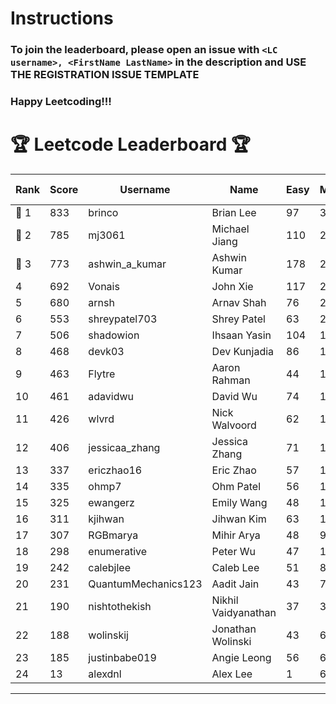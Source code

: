 # Instructions
### To join the leaderboard, please open an issue with `<LC username>, <FirstName LastName>` in the description and USE THE REGISTRATION ISSUE TEMPLATE
### Happy Leetcoding!!!


# 🏆 Leetcode Leaderboard 🏆

| Rank | Score | Username       | Name | Easy | Medium | Hard | Problems Solved |
|------|----------------|-----------------|-------------------|--------------|--------------|--------------|--------------|
| 🥇 1 | 833 | brinco | Brian Lee | 97 | 302 | 44 | 443 |
| 🥈 2 | 785 | mj3061 | Michael Jiang | 110 | 273 | 43 | 426 |
| 🥉 3 | 773 | ashwin_a_kumar | Ashwin Kumar | 178 | 266 | 21 | 465 |
| 4 | 692 | Vonais | John Xie | 117 | 235 | 35 | 387 |
| 5 | 680 | arnsh | Arnav Shah | 76 | 224 | 52 | 352 |
| 6 | 553 | shreypatel703 | Shrey Patel | 63 | 209 | 24 | 296 |
| 7 | 506 | shadowion | Ihsaan Yasin | 104 | 171 | 20 | 295 |
| 8 | 468 | devk03 | Dev Kunjadia | 86 | 176 | 10 | 272 |
| 9 | 463 | Flytre | Aaron Rahman | 44 | 148 | 41 | 233 |
| 10 | 461 | adavidwu | David Wu | 74 | 153 | 27 | 254 |
| 11 | 426 | wlvrd | Nick Walvoord | 62 | 161 | 14 | 237 |
| 12 | 406 | jessicaa_zhang | Jessica Zhang | 71 | 142 | 17 | 230 |
| 13 | 337 | ericzhao16 | Eric Zhao | 57 | 125 | 10 | 192 |
| 14 | 335 | ohmp7 | Ohm Patel | 56 | 123 | 11 | 190 |
| 15 | 325 | ewangerz | Emily Wang | 48 | 110 | 19 | 177 |
| 16 | 311 | kjihwan | Jihwan Kim | 63 | 103 | 14 | 180 |
| 17 | 307 | RGBmarya | Mihir Arya | 48 | 98 | 21 | 167 |
| 18 | 298 | enumerative | Peter Wu | 47 | 106 | 13 | 166 |
| 19 | 242 | calebjlee | Caleb Lee | 51 | 82 | 9 | 142 |
| 20 | 231 | QuantumMechanics123 | Aadit Jain | 43 | 79 | 10 | 132 |
| 21 | 190 | nishtothekish | Nikhil Vaidyanathan | 37 | 39 | 25 | 101 |
| 22 | 188 | wolinskij | Jonathan Wolinski | 43 | 68 | 3 | 114 |
| 23 | 185 | justinbabe019 | Angie Leong | 56 | 60 | 3 | 119 |
| 24 | 13 | alexdnl | Alex Lee | 1 | 6 | 0 | 7 |
---